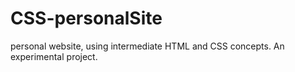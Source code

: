 # CSS-personalSite
personal website, using intermediate HTML and CSS concepts.
An experimental project.
